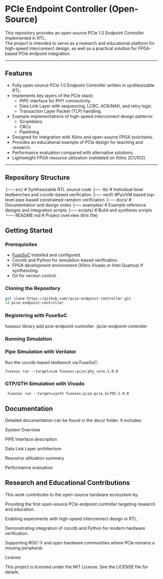 # PCIe Endpoint Controller (Open-Source)

This repository provides an open-source PCIe 1.0 Endpoint Controller implemented in RTL.  
The project is intended to serve as a research and educational platform for high-speed interconnect design, as well as a practical solution for FPGA-based PCIe endpoint integration.

---

## Features
- Fully open-source PCIe 1.0 Endpoint Controller written in synthesizable RTL.
- Implements key layers of the PCIe stack:
  - PIPE interface for PHY connectivity.
  - Data Link Layer with sequencing, LCRC, ACK/NAK, and retry logic.
  - Transaction Layer Packet (TLP) handling.
- Example implementations of high-speed interconnect design patterns:
  - Scramblers
  - CRCs
  - Pipelining
- Designed for integration with Xilinx and open-source FPGA toolchains.
- Provides an educational example of PCIe design for teaching and research.
- Performance evaluation compared with alternative solutions.
- Lightweight FPGA resource utilization (validated on Xilinx ZCU102).

---

## Repository Structure
├── src/ # Synthesizable RTL source code
├── tb/ # Individual level testbenches and cocotb-based verification
├── verif/ #PyUVM based top-level pipe-based constrained ramdom verification 
├── docs/ # Documentation and design notes
├── examples/ # Example reference designs and integration scripts
├── scripts/ # Build and synthesis scripts
└── README.md # Project overview (this file)



## Getting Started

### Prerequisites
- [FuseSoC](https://github.com/olofk/fusesoc) installed and configured.
- Cocotb and Python for simulation-based verification.
- FPGA development environment (Xilinx Vivado or Intel Quartus) if synthesizing.
- Git for version control.

### Cloning the Repository
```bash
git clone https://github.com//pcie-endpoint-controller.git
cd pcie-endpoint-controller
```

### Registering with FuseSoC

fusesoc library add pcie-endpoint-controller ./pcie-endpoint-controller


### Running Simulation


### Pipe Simulation with Verilator
Run the cocotb-based testbench via FuseSoC:

```fusesoc run --target=sim fusesoc:pcie:phy_core:1.0.0```


### GTP/GTH Simulation with Vivado

``` fusesoc run --target=synth fusesoc:pcie:pcie_kc705:1.0.0```

## Documentation

Detailed documentation can be found in the docs/ folder.
It includes:

System Overview

PIPE Interface description

Data Link Layer architecture

Resource utilization summary

Performance evaluation


##  Research and Educational Contributions

This work contributes to the open-source hardware ecosystem by:

Providing the first open-source PCIe endpoint controller targeting research and education.

Enabling experiments with high-speed interconnect design in RTL.

Demonstrating integration of cocotb and Python for modern hardware verification.

Supporting RISC-V and open hardware communities where PCIe remains a missing peripheral.


License

This project is licensed under the MIT License. See the LICENSE file for details.